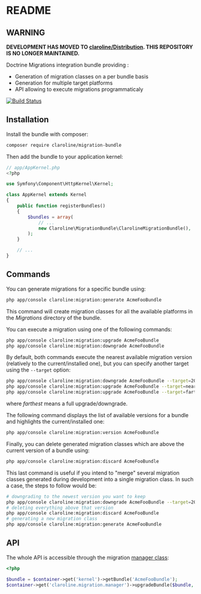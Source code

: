 README
======

WARNING
-------

**DEVELOPMENT HAS MOVED TO [claroline/Distribution](http://github.com/claroline/Distribution). THIS REPOSITORY IS NO LONGER MAINTAINED.**

Doctrine Migrations integration bundle providing :

- Generation of migration classes on a per bundle basis
- Generation for multiple target platforms
- API allowing to execute migrations programmaticaly

[![Build Status](https://secure.travis-ci.org/claroline/MigrationBundle.png?branch=master)](http://travis-ci.org/claroline/MigrationBundle)

Installation
------------

Install the bundle with composer:

```sh
composer require claroline/migration-bundle
```

Then add the bundle to your application kernel:

```php
// app/AppKernel.php
<?php

use Symfony\Component\HttpKernel\Kernel;

class AppKernel extends Kernel
{
    public function registerBundles()
    {
        $bundles = array(
            // ...
            new Claroline\MigrationBundle\ClarolineMigrationBundle(),
        );
    }

    // ...
}
```

Commands
--------

You can generate migrations for a specific bundle using:

```sh
php app/console claroline:migration:generate AcmeFooBundle
```

This command will create migration classes for all the available platforms in
the *Migrations* directory of the bundle.

You can execute a migration using one of the following commands:

```sh
php app/console claroline:migration:upgrade AcmeFooBundle
php app/console claroline:migration:downgrade AcmeFooBundle
```

By default, both commands execute the nearest available migration version
(relatively to the current/installed one), but you can specify another target
using the `--target` option:

```sh
php app/console claroline:migration:downgrade AcmeFooBundle --target=20130101124512
php app/console claroline:migration:upgrade AcmeFooBundle --target=nearest
php app/console claroline:migration:upgrade AcmeFooBundle --target=farthest
```

where *farthest* means a full upgrade/downgrade.

The following command displays the list of available versions for a bundle and
highlights the current/installed one:

```sh
php app/console claroline:migration:version AcmeFooBundle
```

Finally, you can delete generated migration classes which are above the current version
of a bundle using:

```sh
php app/console claroline:migration:discard AcmeFooBundle
```
This last command is useful if you intend to "merge" several migration classes generated
during development into a single migration class. In such a case, the steps to follow
would be:

```sh
# downgrading to the newest version you want to keep
php app/console claroline:migration:downgrade AcmeFooBundle --target=20130101124512
# deleting everything above that version
php app/console claroline:migration:discard AcmeFooBundle
# generating a new migration class
php app/console claroline:migration:generate AcmeFooBundle
```

API
---

The whole API is accessible through the migration [manager class][manager_path]:

```php
<?php

$bundle = $container->get('kernel')->getBundle('AcmeFooBundle');
$container->get('claroline.migration.manager')->upgradeBundle($bundle, '20131201134501');

```

[manager_path]: Manager/Manager.php
